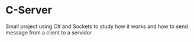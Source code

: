 # C-Server
Small project using C# and Sockets to study how it works and how to send message from a client to a servidor
